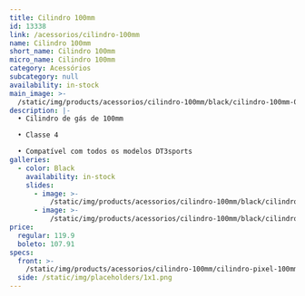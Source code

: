 ```yaml
---
title: Cilindro 100mm
id: 13338
link: /acessorios/cilindro-100mm
name: Cilindro 100mm
short_name: Cilindro 100mm
micro_name: Cilindro 100mm
category: Acessórios
subcategory: null
availability: in-stock
main_image: >-
  /static/img/products/acessorios/cilindro-100mm/black/cilindro-100mm-00.jpg
description: |-
  • Cilindro de gás de 100mm

  • Classe 4

  • Compatível com todos os modelos DT3sports
galleries:
  - color: Black
    availability: in-stock
    slides:
      - image: >-
          /static/img/products/acessorios/cilindro-100mm/black/cilindro-100mm-00.jpg
      - image: >-
          /static/img/products/acessorios/cilindro-100mm/black/cilindro-100mm-01.jpg
price:
  regular: 119.9
  boleto: 107.91
specs:
  front: >-
    /static/img/products/acessorios/cilindro-100mm/cilindro-pixel-100mm-specs-frontal.svg
  side: /static/img/placeholders/1x1.png
---
```

